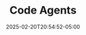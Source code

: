 ---
weight: 999
title: "Code Agents"
description: ""
icon: "article"
date: "2025-02-20T20:54:52-05:00"
lastmod: "2025-02-20T20:54:52-05:00"
toc: true
---